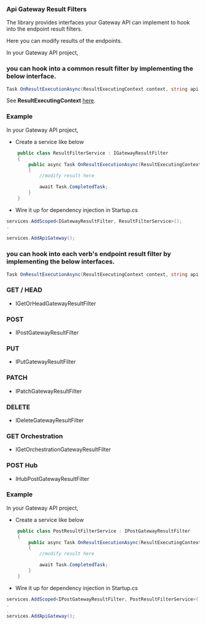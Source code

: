 ### Api Gateway Result Filters

The library provides interfaces your Gateway API can implement to hook into the endpoint result filters.

Here you can modify results of the endpoints.

In your Gateway API project,

### you can hook into a common result filter by implementing the below interface.

```C#
Task OnResultExecutionAsync(ResultExecutingContext context, string api, string key, string verb);
```

See **ResultExecutingContext** [here](https://docs.microsoft.com/en-us/dotnet/api/microsoft.aspnetcore.mvc.filters.resultexecutingcontext?view=aspnetcore-6.0).

### Example

In your Gateway API project,

*	Create a service like below

```C#
    public class ResultFilterService : IGatewayResultFilter
    {
        public async Task OnResultExecutionAsync(ResultExecutingContext context, string api, string key, string verb)
        {
            //modify result here

            await Task.CompletedTask;
        }
    }
```

*	Wire it up for dependency injection in Startup.cs

```C#
services.AddScoped<IGatewayResultFilter, ResultFilterService>();
.
.
services.AddApiGateway();
```

### you can hook into each verb's endpoint result filter by implementing the below interfaces.

```C#
Task OnResultExecutionAsync(ResultExecutingContext context, string api, string key);
```

### GET / HEAD

*	IGetOrHeadGatewayResultFilter

### POST

*	IPostGatewayResultFilter

### PUT

*	IPutGatewayResultFilter

### PATCH

*	IPatchGatewayResultFilter

### DELETE

*	IDeleteGatewayResultFilter

### GET Orchestration

*	IGetOrchestrationGatewayResultFilter

### POST Hub

*	IHubPostGatewayResultFilter


### Example

In your Gateway API project,

*	Create a service like below

```C#
    public class PostResultFilterService : IPostGatewayResultFilter
    {
        public async Task OnResultExecutionAsync(ResultExecutingContext context, string api, string key)
        {
            //modify result here

            await Task.CompletedTask;
        }
    }
```

*	Wire it up for dependency injection in Startup.cs

```C#
services.AddScoped<IPostGatewayResultFilter, PostResultFilterService>();
.
.
services.AddApiGateway();
```